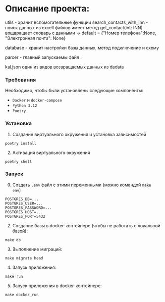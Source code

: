 # Описание проекта:



utils - хранит вспомогательные функции 
	search_contacts_with_inn - поиск данных из excell файлов 
		имеет метод get_contact(int: INN) вощвращает словарь с данными 
		-> default = {"Номер телефона":None, "Электронная почта": None}


database - хранит настройки базы данных, метод подключение и схему 

parcer - главный запускаемы файл .

kal.json один из видов возвращаемых данных из dadata
### Требования

Необходимо, чтобы были установлены следующие компоненты:

- `Docker` и `docker-compose`
- `Python 3.12`
- `Poetry`

### Установка

1. Создание виртуального окружения и установка зависимостей
```commandline
poetry install
```

2. Активация виртуального окружения

```commandline
poetry shell
```


### Запуск

0. Создать `.env` файл с этими переменными (можно командой `make env`)
```dotenv
POSTGRES_DB=...
POSTGRES_USER=...
POSTGRES_PASSWORD=...
POSTGRES_HOST=...
POSTGRES_PORT=5432
```

2. Создание базы в docker-контейнере (чтобы не работать с локальной базой):
```commandline
make db
```
3. Выполнение миграций:
```commandline
make migrate head
```
4. Запуск приложения:
```commandline
make run
```
5. Запуск приложения в docker-контейнере:
```commandline
make docker_run
```